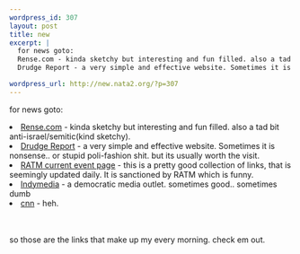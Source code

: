 ```yaml
--- 
wordpress_id: 307
layout: post
title: new
excerpt: |
  for news goto:
  Rense.com - kinda sketchy but interesting and fun filled. also a tad bit anti-israel/semitic(kind sketchy).
  Drudge Report - a very simple and effective website. Sometimes it is nonsense.. or stupid poli-fashion shit. but its usually worth the visit. 

wordpress_url: http://new.nata2.org/?p=307
---
```

for news goto:
<li><a href="http://rense.com/">Rense.com</a> - kinda sketchy but interesting and fun filled. also a tad bit anti-israel/semitic(kind sketchy).
<li><a href="http://drudgereport.com">Drudge Report</a> - a very simple and effective website. Sometimes it is nonsense.. or stupid poli-fashion shit. but its usually worth the visit. 
<li><a href="http://ratm.com/new2/news/current_events/index.html">RATM current event page</a> - this is a pretty good collection of links, that is seemingly updated daily. It is sanctioned by RATM which is funny.
<li><a href="http://www.indymedia.org">Indymedia</a> - a democratic media outlet. sometimes good.. sometimes dumb
<li><a href="http://www.cnn.com">cnn</a> - heh. 

<br/><br/>so those are the links that make up my every morning. check em out.
